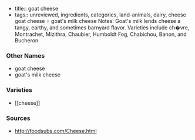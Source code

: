 - title:: goat cheese
- tags:: unreviewed, ingredients, categories, land-animals, dairy, cheese
goat cheese = goat's milk cheese Notes: Goat's milk lends cheese a tangy, earthy, and sometimes barnyard flavor. Varieties include ch�vre, Montrachet, Mizithra, Chaubier, Humboldt Fog, Chabichou, Banon, and Bucheron.

### Other Names

* goat cheese
* goat's milk cheese

### Varieties

* [[cheese]]

### Sources
* http://foodsubs.com/Cheese.html
